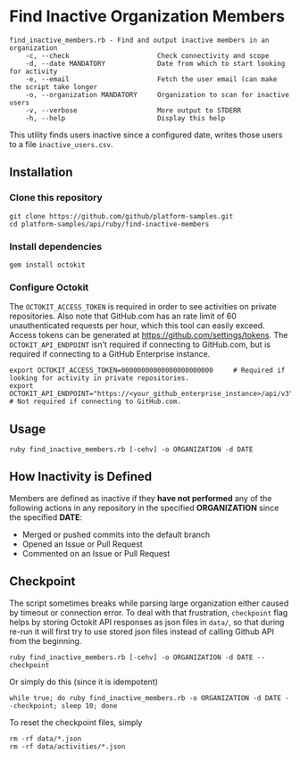 # Find Inactive Organization Members

```
find_inactive_members.rb - Find and output inactive members in an organization
    -c, --check                      Check connectivity and scope
    -d, --date MANDATORY             Date from which to start looking for activity
    -e, --email                      Fetch the user email (can make the script take longer
    -o, --organization MANDATORY     Organization to scan for inactive users
    -v, --verbose                    More output to STDERR
    -h, --help                       Display this help
```

This utility finds users inactive since a configured date, writes those users to a file `inactive_users.csv`.

## Installation

### Clone this repository

```shell
git clone https://github.com/github/platform-samples.git
cd platform-samples/api/ruby/find-inactive-members
```

### Install dependencies

```shell
gem install octokit
```

### Configure Octokit

The `OCTOKIT_ACCESS_TOKEN` is required in order to see activities on private repositories. Also note that GitHub.com has an rate limit of 60 unauthenticated requests per hour, which this tool can easily exceed. Access tokens can be generated at https://github.com/settings/tokens. The `OCTOKIT_API_ENDPOINT` isn't required if connecting to GitHub.com, but is required if connecting to a GitHub Enterprise instance.

```shell
export OCTOKIT_ACCESS_TOKEN=00000000000000000000000     # Required if looking for activity in private repositories.
export OCTOKIT_API_ENDPOINT="https://<your_github_enterprise_instance>/api/v3" # Not required if connecting to GitHub.com.
```

## Usage

```
ruby find_inactive_members.rb [-cehv] -o ORGANIZATION -d DATE
```

## How Inactivity is Defined

Members are defined as inactive if they **have not performed** any of the following actions in any repository in the specified **ORGANIZATION** since the specified **DATE**: 

- Merged or pushed commits into the default branch
- Opened an Issue or Pull Request
- Commented on an Issue or Pull Request

## Checkpoint

The script sometimes breaks while parsing large organization either caused by timeout or connection error.
To deal with that frustration, `checkpoint` flag helps by storing Octokit API responses as json files in `data/`, so that during re-run it will first try to use stored json files instead of calling Github API from the beginning.

```
ruby find_inactive_members.rb [-cehv] -o ORGANIZATION -d DATE --checkpoint
```

Or simply do this (since it is idempotent)

```
while true; do ruby find_inactive_members.rb -o ORGANIZATION -d DATE --checkpoint; sleep 10; done
```

To reset the checkpoint files, simply

```
rm -rf data/*.json
rm -rf data/activities/*.json
```
